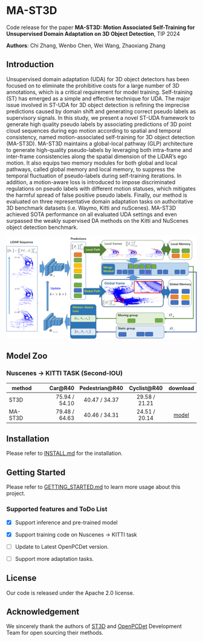 # MA-ST3D

Code release for the paper **MA-ST3D: Motion Associated Self-Training for Unsupervised Domain Adaptation on 3D Object Detection**, TIP 2024

**Authors**: Chi Zhang, Wenbo Chen,  Wei Wang, Zhaoxiang Zhang 

<!-- [[paper]](https://arxiv.org/abs/2103.05346); -->


## Introduction

Unsupervised domain adaptation (UDA) for 3D object detectors has been focused on to eliminate the prohibitive costs for a large number of 3D annotations, which is a critical requirement for model training. Self-training (ST) has emerged as a simple and effective technique for UDA. The major issue involved in ST-UDA for 3D object detection is refining the imprecise predictions caused by domain shift and generating correct pseudo labels as supervisory signals. In this study, we present a novel ST-UDA framework to generate high quality pseudo labels by associating predictions of 3D point cloud sequences during ego motion according to spatial and temporal consistency, named motion-associated self-training for 3D object detection (MA-ST3D). MA-ST3D maintains a global-local pathway (GLP) architecture to generate high-quality pseudo-labels by leveraging both intra-frame and inter-frame consistencies along the spatial dimension of the LiDAR’s ego motion. It also equips two memory modules for both global and local pathways, called global memory and local memory, to suppress the temporal fluctuation of pseudo-labels during self-training iterations. In addition, a motion-aware loss is introduced to impose discriminated regulations on pseudo labels with different motion statuses, which mitigates the harmful spread of false positive pseudo labels. Finally, our method is evaluated on three representative domain adaptation tasks on authoritative 3D benchmark datasets (i.e. Waymo, Kitti and nuScenes). MA-ST3D achieved SOTA performance on all evaluated UDA settings and even surpassed the weakly supervised DA methods on the Kitti and NuScenes object detection benchmark.

![pipeline](resources/pipeline.png)

## Model Zoo

### Nuscenes -> KITTI TASK (Second-IOU)

| method | Car@R40 | Pedestrian@R40 | Cyclist@R40 | download | 
|---------------------------------------------|----------:|:-------:|:-------:|:---------:|
| ST3D | 75.94 / 54.10 |  40.47 / 34.37 |  29.58 / 21.21 |  | 
| MA-ST3D   | 79.48 / 64.63 |  40.46 / 34.31 |  24.51 / 20.14 | [model](https://drive.google.com/file/d/12f5EwWz2AugC0Ba3NETQG87GqE2C12Xz/view?usp=sharing) |


## Installation

Please refer to [INSTALL.md](docs/INSTALL.md) for the installation.

## Getting Started

Please refer to [GETTING_STARTED.md](docs/GETTING_STARTED.md) to learn more usage about this project.

### Supported features and ToDo List

- [x] Support inference and pre-trained model 

- [x] Support training code on Nuscenes -> KITTI task

- [ ] Update to Latest OpenPCDet version.
  
- [ ] Support more adaptation tasks.

## License

Our code is released under the Apache 2.0 license.

## Acknowledgement

We sincerely thank the authors of [ST3D](https://github.com/CVMI-Lab/ST3D) and [OpenPCDet](https://github.com/open-mmlab/OpenPCDet/commit/e3bec15f1052b4827d942398f20f2db1cb681c01) Development Team for open sourcing their methods.

<!-- ## Citation

If you find this project useful in your research, please consider cite:
```
@article{zhang2024ma-st3d,
    title={MA-ST3D: Motion Associated Self-Training for Unsupervised Domain Adaptation on 3D Object Detection},
    author={Zhang, chi and Chen, Wenbo and Wang, Wei and Zhang, Zhaoxiang},
    journal={IEEE Transactions on Image Processing},
    year={2024}
}
``` -->
